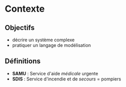 
Contexte
========

Objectifs
---------

* décrire un système complexe
* pratiquer un langage de modélisation



Définitions
-----------

  - **SAMU** : Service d'aide *médicale* urgente
  - **SDIS** : Service d'incendie et de *secours* = pompiers